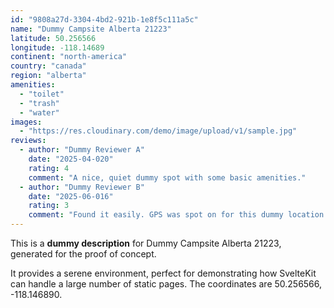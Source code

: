 ```yaml
---
id: "9808a27d-3304-4bd2-921b-1e8f5c111a5c"
name: "Dummy Campsite Alberta 21223"
latitude: 50.256566
longitude: -118.14689
continent: "north-america"
country: "canada"
region: "alberta"
amenities:
  - "toilet"
  - "trash"
  - "water"
images:
  - "https://res.cloudinary.com/demo/image/upload/v1/sample.jpg"
reviews:
  - author: "Dummy Reviewer A"
    date: "2025-04-020"
    rating: 4
    comment: "A nice, quiet dummy spot with some basic amenities."
  - author: "Dummy Reviewer B"
    date: "2025-06-016"
    rating: 3
    comment: "Found it easily. GPS was spot on for this dummy location."
---
```


This is a **dummy description** for Dummy Campsite Alberta 21223, generated for the proof of concept.

It provides a serene environment, perfect for demonstrating how SvelteKit can handle a large number of static pages. The coordinates are 50.256566, -118.146890.
